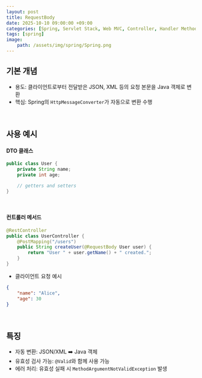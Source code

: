```yaml
---
layout: post
title: RequestBody
date: 2025-10-10 09:00:00 +09:00
categories: [Spring, Servlet Stack, Web MVC, Controller, Handler Method]
tags: [spring]
image:
    path: /assets/img/spring/Spring.png
---
```


## 기본 개념

- 용도: 클라이언트로부터 전달받은 JSON, XML 등의 요청 본문을 Java 객체로 변환
- 핵심: Spring의 `HttpMessageConverter`가 자동으로 변환 수행

<br>

## 사용 예시

#### DTO 클래스

```java
public class User {
    private String name;
    private int age;

    // getters and setters
}
```

<br>

#### 컨트롤러 메서드

```java
@RestController
public class UserController {
    @PostMapping("/users")
    public String createUser(@RequestBody User user) {
        return "User " + user.getName() + " created.";
    }
}
```

- 클라이언트 요청 예시

```json
{
    "name": "Alice",
    "age": 30
}
```

<br>

## 특징

- 자동 변환: JSON/XML ➡️ Java 객체
- 유효성 검사 가능: `@Valid`와 함께 사용 가능
- 에러 처리: 유효성 실패 시 `MethodArgumentNotValidException` 발생

<br>

